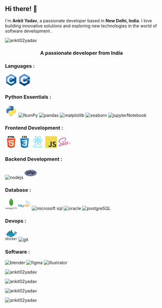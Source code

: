 ## Hi there! 👋

I'm **Ankit Yadav**, a passionate developer based in **New Delhi, India**. I love building innovative solutions and
exploring new technologies in the world of software development .

<p align="left"> 
    <img src="https://github-profile-trophy.vercel.app/?username=ankit02yadav&theme=radical" alt="ankit02yadav" />
</p>


<h3 align="center">A passionate developer from India</h3>

<h3>Languages :</h3>
<p >
    <img src="https://raw.githubusercontent.com/devicons/devicon/master/icons/c/c-original.svg" alt="c" width="40" height="40" /> 
    <img src="https://raw.githubusercontent.com/devicons/devicon/master/icons/cplusplus/cplusplus-original.svg" alt="cplusplus" width="40" height="40" />
</p>
<h3>Python Essentials :</h3>
<p >
    <img src="https://raw.githubusercontent.com/devicons/devicon/master/icons/python/python-original.svg" alt="python" width="40" height="40" />
    <img src="https://images.icon-icons.com/2699/PNG/512/numpy_logo_icon_168071.png" alt="NumPy" width="40" height="40" />
    <img src="https://destinytoolbox.net/python/pics/pandas_logo.png" alt="pandas" width="40" height="40" />
    <img src="https://upload.wikimedia.org/wikipedia/commons/thumb/0/01/Created_with_Matplotlib-logo.svg/2048px-Created_with_Matplotlib-logo.svg.png" alt="matplotlib" width="40" height="40" />
    <img src="https://user-images.githubusercontent.com/315810/92159303-30d41100-edfb-11ea-8107-1c5352202571.png" alt="seaborn" width="40" height="40" />
    <img src="https://www.pngrepo.com/png/353949/512/jupyter.png" alt="jupyterNotebook" width="40" height="40" >
</p>
<h3>Frontend Development :</h3>
<p >
    <img src="https://raw.githubusercontent.com/devicons/devicon/master/icons/html5/html5-original-wordmark.svg" alt="html5" width="40" height="40" />
    <img src="https://raw.githubusercontent.com/devicons/devicon/master/icons/css3/css3-original-wordmark.svg" alt="css3" width="40" height="40" />
    <img src="https://raw.githubusercontent.com/devicons/devicon/master/icons/react/react-original-wordmark.svg" alt="react" width="40" height="40" />
    <img src="https://raw.githubusercontent.com/devicons/devicon/master/icons/javascript/javascript-original.svg" alt="javascript" width="40" height="40" />
    <img src="https://raw.githubusercontent.com/devicons/devicon/master/icons/sass/sass-original.svg" alt="sass" width="40" height="40" />
</p>
<h3>Backend Development :</h3>
<p >
    <img src="https://th.bing.com/th/id/OIP.qmiB0BOuhQOAtDcEW3wDsQHaHa?rs=1&pid=ImgDetMain" alt="nodejs" width="40" height="40"  >
    <img src="https://raw.githubusercontent.com/devicons/devicon/master/icons/php/php-original.svg" alt="php" width="40" height="40" />
</p>
<!-- This is a comment in the README file 
<h3>App Development </h3>
<P>
    <img src="https://www.vectorlogo.zone/logos/flutterio/flutterio-icon.svg" alt="flutter" width="40" height="40" />
    <img src="https://www.vectorlogo.zone/logos/kotlinlang/kotlinlang-icon.svg" alt="kotlin" width="40" height="40" />
</P>
-->
<h3>Database :</h3>
<p>
    <img src="https://raw.githubusercontent.com/devicons/devicon/master/icons/mongodb/mongodb-original-wordmark.svg" alt="mongodb" width="40" height="40" />
    <img src="https://raw.githubusercontent.com/devicons/devicon/master/icons/mysql/mysql-original-wordmark.svg" alt="mysql" width="40" height="40" />
    <img src="https://th.bing.com/th/id/R.b25bae44ff516c7dcc3eacdb14d2c499?rik=5rI66KCDGmJOgQ&riu=http%3a%2f%2fclipart.info%2fimages%2fccovers%2f1499955337microsoft-sql-server-logo-png.png&ehk=cFGE%2f%2fesEwqoP90RGgL2BquXFkUt7z4aF%2bLwj4hQ6GA%3d&risl=&pid=ImgRaw&r=0" alt="microsoft sql" width="40" height="40" />
    <img src="https://www.pngmart.com/files/23/Oracle-Logo-PNG-Image.png" alt="oracle" width="40" height="40" >
    <img src="https://w7.pngwing.com/pngs/441/460/png-transparent-postgresql-plain-wordmark-logo-icon.png" alt="postgreSQL" width="40" height="40" >
</p>
<h3>Devops :</h3>
<p>
    <img src="https://raw.githubusercontent.com/devicons/devicon/master/icons/docker/docker-original-wordmark.svg" alt="docker" width="40" height="40" />
    <img src="https://www.vectorlogo.zone/logos/git-scm/git-scm-icon.svg" alt="git" width="40" height="40" />
</p>
<h3>Software :</h3>
<p>
    <img src="https://download.blender.org/branding/community/blender_community_badge_white.svg" alt="blender" width="40" height="40" />
    <img src="https://www.vectorlogo.zone/logos/figma/figma-icon.svg" alt="figma" width="40" height="40" />
    <img src="https://www.vectorlogo.zone/logos/adobe_illustrator/adobe_illustrator-icon.svg" alt="illustrator" width="40" height="40" />
</p>
<p align="left">
    <img src="https://github-readme-stats.vercel.app/api?username=ankit02yadav&show_icons=true&locale=en&theme=radical" alt="ankit02yadav" />
</p>
<p align="left" >
    <img src="https://github-readme-streak-stats.herokuapp.com/?user=ankit02yadav&theme=radical" alt="ankit02yadav" />
</p>
<p align="left" >
    <img  src="https://github-readme-stats.vercel.app/api/top-langs?username=ankit02yadav&show_icons=true&locale=en&layout=compact&theme=radical" alt="ankit02yadav" /></p> 
<img align="left" src="https://github-contributor-stats.vercel.app/api?username=ankit02yadav&limit=5&theme=radical&combine_all_yearly_contributions=true" alt="ankit02yadav">
